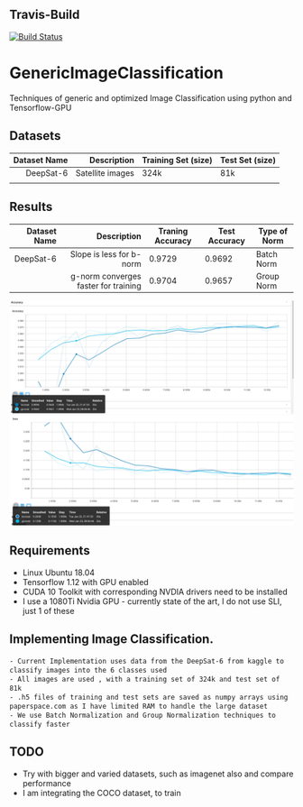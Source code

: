 ## Travis-Build
[![Build Status](https://api.travis-ci.org/sananand007/genericImageClassification.png?branch=master)](https://travis-ci.org/sananand007/genericImageClassification)

# GenericImageClassification
Techniques of generic and optimized Image Classification using python and Tensorflow-GPU

## Datasets

| Dataset Name |      Description | Training Set (size) | Test Set (size) |
|-------------:|-----------------:|---------------------|-----------------|
|    DeepSat-6 | Satellite images | 324k                | 81k             |
|              |                  |                     |                 |

## Results

| Dataset Name |                          Description | Traning Accuracy | Test Accuracy | Type of Norm |
|-------------:|-------------------------------------:|------------------|---------------|--------------|
|    DeepSat-6 |             Slope is less for b-norm | 0.9729           | 0.9692        | Batch Norm   |
|              | g-norm converges faster for training | 0.9704           | 0.9657        | Group Norm   |

![alt text](https://github.com/sananand007/genericImageClassification/blob/master/gnVsbn_Accuracy.png)
![alt text](https://github.com/sananand007/genericImageClassification/blob/master/gnVsbn_Loss.png)

## Requirements
 * Linux Ubuntu 18.04
 * Tensorflow 1.12 with GPU enabled
 * CUDA 10 Toolkit with corresponding NVDIA drivers need to be installed
 * I use a 1080Ti Nvidia GPU - currently state of the art, I do not use SLI, just 1 of these

## Implementing Image Classification.

	- Current Implementation uses data from the DeepSat-6 from kaggle to classify images into the 6 classes used
	- All images are used , with a training set of 324k and test set of 81k
	- .h5 files of training and test sets are saved as numpy arrays using paperspace.com as I have limited RAM to handle the large dataset
	- We use Batch Normalization and Group Normalization techniques to classify faster

## TODO

 * Try with bigger and varied datasets, such as imagenet also and compare performance
 * I am integrating the COCO dataset, to train
